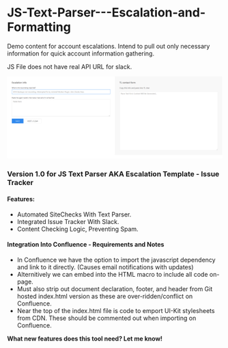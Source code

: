 # JS-Text-Parser---Escalation-and-Formatting
Demo content for account escalations. Intend to pull out only necessary information for quick account information gathering.

JS File does not have real API URL for slack.


![Template Generator](/screenShot.png?raw=true "Template Generator")


### Version 1.0 for **JS Text Parser** AKA **Escalation Template - Issue Tracker**

#### Features:
+ Automated SiteChecks With Text Parser.
+ Integrated Issue Tracker With Slack.
+ Content Checking Logic, Preventing Spam.




#### Integration Into Confluence - Requirements and Notes
+ In Confluence we have the option to import the javascript dependency and link to it directly. (Causes email notifications with updates)
+ Alternitively we can embed <script type='text/javascript'> </script> into the HTML macro to include all code on-page.
+ Must also strip out document declaration, footer, and header from Git hosted index.html version as these are over-ridden/conflict on Confluence.
+ Near the top of the index.html file is code to emport UI-Kit stylesheets from CDN. These should be commented out when importing on Confluence.


**What new features does this tool need? Let me know!**
